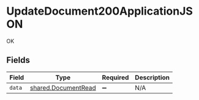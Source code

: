 # UpdateDocument200ApplicationJSON

OK


## Fields

| Field                                                      | Type                                                       | Required                                                   | Description                                                |
| ---------------------------------------------------------- | ---------------------------------------------------------- | ---------------------------------------------------------- | ---------------------------------------------------------- |
| `data`                                                     | [shared.DocumentRead](../../models/shared/documentread.md) | :heavy_minus_sign:                                         | N/A                                                        |